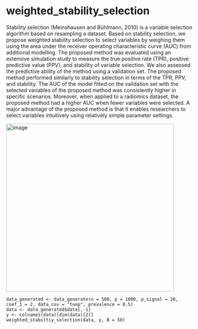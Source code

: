 # weighted_stability_selection

Stability selection (Meinshausen and Bühlmann, 2010) is a variable selection algorithm based on resampling a dataset. Based on stability selection, we propose weighted stability selection to select variables by weighing them using the area under the receiver operating characteristic curve (AUC) from additional modelling. The proposed method was evaluated using an extensive simulation study to measure the true positive rate (TPR), positive predictive value (PPV), and stability of variable selection. We also assessed the predictive ability of the method using a validation set. The proposed method performed similarly to stability selection in terms of the TPR, PPV, and stability. The AUC of the model fitted on the validation set with the selected variables of the proposed method was consistently higher in specific scenarios. Moreover, when applied to a radiomics dataset, the proposed method had a higher AUC when fewer variables were selected. A major advantage of the proposed method is that it enables researchers to select variables intuitively using relatively simple parameter settings.

<img width="454" alt="image" src="https://user-images.githubusercontent.com/31601961/195784833-606764fe-cfc5-4011-9157-7ba855c70b4b.png">


```{r, include = FALSE}
data_generated <- data_generate(n = 500, p = 1000, p_signal = 20, coef_1 = 2, data_cov = "toep", prevalence = 0.5)
data <- data_generated$data[,-1]
y <- colnames(data)[dim(data)[2]]
weighted_stabiltiy_selection(data, y, B = 50)
```
